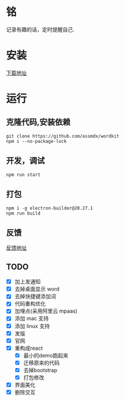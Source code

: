 # 铭

记录有趣的话，定时提醒自己.

# 安装

[下载地址](https://github.com/assmdx/wordkit/releases)

# 运行

## 克隆代码,安装依赖

    git clone https://github.com/assmdx/wordkit
    npm i --no-package-lock

## 开发，调试

    npm run start

## 打包

    npm i -g electron-builder@20.27.1
    npm run build

## 反馈

[反馈地址](https://github.com/assmdx/wordkit/issues)

## TODO

- [x] 加上发通知
- [x] 去掉桌面显示 word
- [x] 去掉快捷键添加词
- [x] 代码重构优化
- [x] 加埋点(采用阿里云 mpaas)
- [x] 添加 mac 支持
- [x] 添加 linux 支持
- [x] 发版
- [x] 官网
- [x] 重构成react
  - [x] 最小的demo跑起来
  - [x] 迁移原来的代码
  - [x] 去掉bootstrap
  - [x] 打包修改
- [x] 界面美化
- [x] 删除交互  
